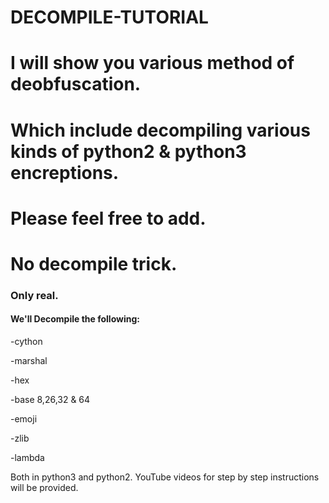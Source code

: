 # DECOMPILE-TUTORIAL
<h1>I will show you various method of deobfuscation.</h1>
<h1>Which include decompiling various kinds of python2 & python3 encreptions.</h1>
<h1>Please feel free to add.</h1>
<h1>No decompile trick.</h1>
<h3>Only real.</h3>
<h4>We'll Decompile the following:</h4>
<p>-cython</p>
<p>-marshal</p>
<p>-hex</p>
<p>-base 8,26,32 & 64</p>
<p>-emoji</p>
<p>-zlib</p>
<p>-lambda</p>

Both in python3 and python2.
YouTube videos for step by step instructions will be provided.
